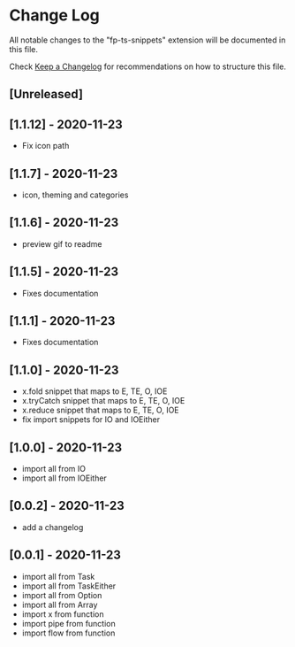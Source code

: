 # Change Log

All notable changes to the "fp-ts-snippets" extension will be documented in this file.

Check [Keep a Changelog](http://keepachangelog.com/) for recommendations on how to structure this file.

## [Unreleased]

## [1.1.12] - 2020-11-23
- Fix icon path

## [1.1.7] - 2020-11-23
- icon, theming and categories

## [1.1.6] - 2020-11-23
- preview gif to readme

## [1.1.5] - 2020-11-23
- Fixes documentation
## [1.1.1] - 2020-11-23
- Fixes documentation
## [1.1.0] - 2020-11-23
- x.fold snippet that maps to E, TE, O, IOE
- x.tryCatch snippet that maps to E, TE, O, IOE
- x.reduce snippet that maps to E, TE, O, IOE
- fix import snippets for IO and IOEither

## [1.0.0] - 2020-11-23
- import all from IO
- import all from IOEither

## [0.0.2] - 2020-11-23
- add a changelog

## [0.0.1] - 2020-11-23

- import all from Task
- import all from TaskEither
- import all from Option
- import all from Array
- import x from function
- import pipe from function
- import flow from function
